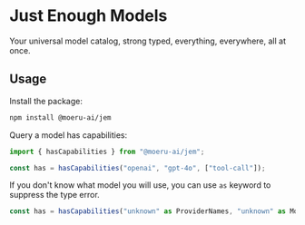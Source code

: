 # Just Enough Models

Your universal model catalog, strong typed, everything, everywhere, all at once.

## Usage

Install the package:

```bash
npm install @moeru-ai/jem
```

Query a model has capabilities:

```typescript
import { hasCapabilities } from "@moeru-ai/jem";

const has = hasCapabilities("openai", "gpt-4o", ["tool-call"]);
```

If you don't know what model you will use, you can use `as` keyword to suppress the type error.

```typescript
const has = hasCapabilities("unknown" as ProviderNames, "unknown" as ModelNames<ProviderNames>, ["unknown"] as Capabilities<ProviderNames>[]);
```
